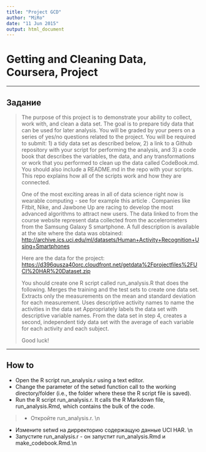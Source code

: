 ```yaml
---
title: "Project GCD"
author: "MiRo"
date: "11 Jun 2015"
output: html_document
---
```

Getting and Cleaning Data, Coursera, Project
============================================

***
Задание
-------
> The purpose of this project is to demonstrate your ability to collect, work with, and clean a data set. The goal is to prepare tidy data that can be used for later analysis. You will be graded by your peers on a series of yes/no questions related to the project. You will be required to submit: 1) a tidy data set as described below, 2) a link to a Github repository with your script for performing the analysis, and 3) a code book that describes the variables, the data, and any transformations or work that you performed to clean up the data called CodeBook.md. You should also include a README.md in the repo with your scripts. This repo explains how all of the scripts work and how they are connected. 
>
> One of the most exciting areas in all of data science right now is wearable computing - see for example this article . Companies like Fitbit, Nike, and Jawbone Up are racing to develop the most advanced algorithms to attract new users. The data linked to from the course website represent data collected from the accelerometers from the Samsung Galaxy S smartphone. A full description is available at the site where the data was obtained:
http://archive.ics.uci.edu/ml/datasets/Human+Activity+Recognition+Using+Smartphones 
>
> Here are the data for the project: 
https://d396qusza40orc.cloudfront.net/getdata%2Fprojectfiles%2FUCI%20HAR%20Dataset.zip 
>
> You should create one R script called run_analysis.R that does the following. 
Merges the training and the test sets to create one data set.
Extracts only the measurements on the mean and standard deviation for each measurement. 
Uses descriptive activity names to name the activities in the data set
Appropriately labels the data set with descriptive variable names. 
From the data set in step 4, creates a second, independent tidy data set with the average of each variable for each activity and each subject.
>
> Good luck!

***

How to
------

* Open the R script run_analysis.r using a text editor.
* Change the parameter of the setwd function call to the working directory/folder (i.e., the folder where these the R script file is saved).
* Run the R script run_analysis.r. It calls the R Markdown file, run_analysis.Rmd, which contains the bulk of the code.

> *  Откройте run_analysis.r. \n
  *  Измените setwd на дирректорию содержащую данные UCI HAR. \n
  *  Запустите run_analysis.r -  он запустит run_analysis.Rmd и make_codebook.Rmd.\n

